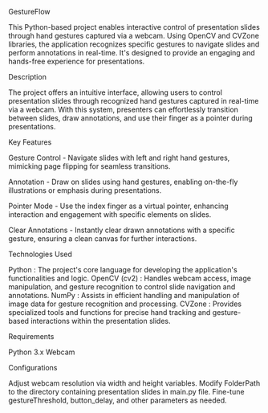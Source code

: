 GestureFlow  

This Python-based project enables interactive control of presentation slides through hand gestures captured via a webcam. Using OpenCV and CVZone libraries, the application recognizes specific gestures to navigate slides and perform annotations in real-time. It's designed to provide an engaging and hands-free experience for presentations.


Description  

The project offers an intuitive interface, allowing users to control presentation slides through recognized hand gestures captured in real-time via a webcam. With this system, presenters can effortlessly transition between slides, draw annotations, and use their finger as a pointer during presentations.


Key Features 

Gesture Control - Navigate slides with left and right hand gestures, mimicking page flipping for seamless transitions.

Annotation - Draw on slides using hand gestures, enabling on-the-fly illustrations or emphasis during presentations.

Pointer Mode - Use the index finger as a virtual pointer, enhancing interaction and engagement with specific elements on slides.

Clear Annotations - Instantly clear drawn annotations with a specific gesture, ensuring a clean canvas for further interactions.


Technologies Used  

Python : The project's core language for developing the application's functionalities and logic.
OpenCV (cv2) : Handles webcam access, image manipulation, and gesture recognition to control slide navigation and annotations.
NumPy : Assists in efficient handling and manipulation of image data for gesture recognition and processing.
CVZone : Provides specialized tools and functions for precise hand tracking and gesture-based interactions within the presentation slides.


Requirements 

Python 3.x
Webcam


Configurations 

Adjust webcam resolution via width and height variables.
Modify FolderPath to the directory containing presentation slides in main.py file.
Fine-tune gestureThreshold, button_delay, and other parameters as needed.
